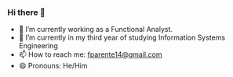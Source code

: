 ### Hi there 👋

- 🔭 I’m currently working as a Functional Analyst.
- 🌱 I’m currently in my third year of studying Information Systems Engineering
- 📫 How to reach me: fparente14@gmail.com
- 😄 Pronouns: He/Him

<!--
**francoparente/francoparente** is a ✨ _special_ ✨ repository because its `README.md` (this file) appears on your GitHub profile.

Here are some ideas to get you started:


- 👯 I’m looking to collaborate on ...
- 🤔 I’m looking for help with ...
- 💬 Ask me about ...
- ⚡ Fun fact: ...

-->
